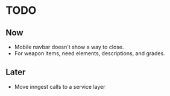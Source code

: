 # TODO

## Now

- Mobile navbar doesn't show a way to close.
- For weapon items, need elements, descriptions, and grades.

## Later

- Move inngest calls to a service layer
